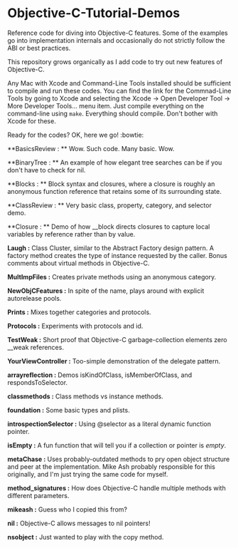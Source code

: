 # Objective-C-Tutorial-Demos

Reference code for diving into Objective-C features. Some of the examples go into implementation internals and occasionally do not strictly follow the ABI or best practices.

This repository grows organically as I add code to try out new features of Objective-C.

Any Mac with Xcode and Command-Line Tools installed should be sufficient to compile and run these codes. You can find the link for the Commnad-Line Tools by going to Xcode and selecting the Xcode -> Open Developer Tool -> More Developer Tools... menu item. Just compile everything on the command-line using ```make```. Everything should compile. Don't bother with Xcode for these.

Ready for the codes? OK, here we go! :bowtie:

**BasicsReview : **  Wow. Such code. Many basic. Wow.

**BinaryTree : ** An example of how elegant tree searches can be if you don't have to check for nil.

**Blocks : ** Block syntax and closures, where a closure is roughly an anonymous function reference that retains some of its surrounding state.

**ClassReview : ** Very basic class, property, category, and selector demo.

**Closure : ** Demo of how __block directs closures to capture local variables by reference rather than by value.

**Laugh :** Class Cluster, similar to the Abstract Factory design pattern. A factory method creates the type of instance requested by the caller. Bonus comments about virtual methods in Objective-C.

**MultImpFiles :** Creates private methods using an anonymous category.

**NewObjCFeatures :** In spite of the name, plays around with explicit autorelease pools.

**Prints :** Mixes together categories and protocols.

**Protocols :** Experiments with protocols and id.

**TestWeak :** Short proof that Objective-C garbage-collection elements zero __weak references.

**YourViewController :** Too-simple demonstration of the delegate pattern.

**arrayreflection :** Demos isKindOfClass, isMemberOfClass, and respondsToSelector.

**classmethods :** Class methods vs instance methods.

**foundation :** Some basic types and plists.

**introspectionSelector :** Using @selector as a literal dynamic function pointer.

**isEmpty :** A fun function that will tell you if a collection or pointer is *empty*.

**metaChase :** Uses probably-outdated methods to pry open object structure and peer at the implementation. Mike Ash probably responsible for this originally, and I'm just trying the same code for myself.

**method_signatures :** How does Objective-C handle multiple methods with different parameters.

**mikeash :** Guess who I copied this from?

**nil :** Objective-C allows messages to nil pointers!

**nsobject :** Just wanted to play with the copy method.

